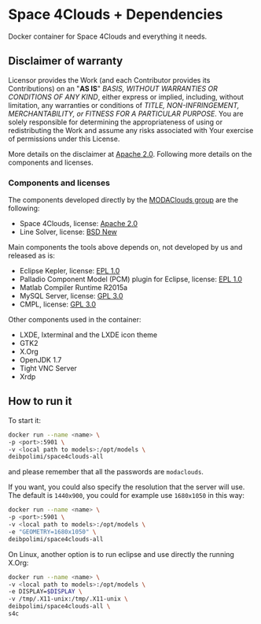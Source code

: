 # Space 4Clouds + Dependencies

Docker container for Space 4Clouds and everything it needs.

## Disclaimer of warranty

Licensor provides the Work (and each Contributor provides its Contributions) on an "**AS IS**" *BASIS, WITHOUT WARRANTIES OR CONDITIONS OF ANY KIND*, either express or implied, including, without limitation, any warranties or conditions of *TITLE, NON-INFRINGEMENT, MERCHANTABILITY, or FITNESS FOR A PARTICULAR PURPOSE*. You are solely responsible for determining the appropriateness of using or redistributing the Work and assume any risks associated with Your exercise of permissions under this License.

More details on the disclaimer at [Apache 2.0]. Following more details on the components and licenses.

### Components and licenses

The components developed directly by the [MODAClouds group](http://www.modaclouds.eu) are the following:
* Space 4Clouds, license: [Apache 2.0]
* Line Solver, license: [BSD New]

Main components the tools above depends on, not developed by us and released as is:
* Eclipse Kepler, license: [EPL 1.0]
* Palladio Component Model (PCM) plugin for Eclipse, license: [EPL 1.0]
* Matlab Compiler Runtime R2015a
* MySQL Server, license: [GPL 3.0]
* CMPL, license: [GPL 3.0]

Other components used in the container:
* LXDE, lxterminal and the LXDE icon theme
* GTK2
* X.Org
* OpenJDK 1.7
* Tight VNC Server
* Xrdp

[BSD New]: https://opensource.org/licenses/BSD-3-Clause
[Apache 2.0]: https://www.apache.org/licenses/LICENSE-2.0
[EPL 1.0]: https://www.eclipse.org/org/documents/epl-v10.php
[GPL 3.0]: https://www.gnu.org/licenses/gpl-3.0.en.html

## How to run it

To start it:

```sh
docker run --name <name> \
-p <port>:5901 \
-v <local path to models>:/opt/models \
deibpolimi/space4clouds-all
```

and please remember that all the passwords are `modaclouds`.

If you want, you could also specify the resolution that the server will use. The default is `1440x900`, you could for example use `1680x1050` in this way:

```sh
docker run --name <name> \
-p <port>:5901 \
-v <local path to models>:/opt/models \
-e "GEOMETRY=1680x1050" \
deibpolimi/space4clouds-all
```

On Linux, another option is to run eclipse and use directly the running X.Org:

```sh
docker run --name <name> \
-v <local path to models>:/opt/models \
-e DISPLAY=$DISPLAY \
-v /tmp/.X11-unix:/tmp/.X11-unix \
deibpolimi/space4clouds-all \
s4c
```
